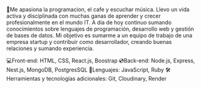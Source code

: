 🤗Me apasiona la programacion, el cafe y escuchar música. Llevo un vida activa y disciplinada con muchas ganas de aprender y crecer profesionalmente en el mundo IT. A dia de hoy continuo sumando conocimientos sobre lenguajes de programación, desarrollo web y gestión de bases de datos. Mi objetivo es sumarme a un equipo de trabajo de una empresa startup y contribuir como desarrollador, creando buenas relaciones y sumando experiencia.

💻Front-end: HTML, CSS, React.js, Boostrap
💿Back-end: Node.js, Express, Nest.js, MongoDB, PostgresSQL
🤖Lenguajes: JavaScript, Ruby
🛠️Herramientas y tecnologías adicionales: Git, Cloudinary, Render
